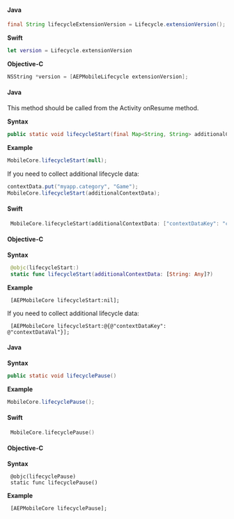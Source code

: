 <Variant platform="android" api="extension-version" repeat="2"/>

#### Java

```java
final String lifecycleExtensionVersion = Lifecycle.extensionVersion();
```

<Variant platform="ios" api="extension-version" repeat="4"/>

**Swift**

```swift
let version = Lifecycle.extensionVersion
```

**Objective-C**

```objectivec
NSString *version = [AEPMobileLifecycle extensionVersion];
```

<!--- <Variant platform="react-native" api="extension-version" repeat="2"/>

**JavaScript**

```jsx
ACPLifecycle.extensionVersion().then(lifecycleExtensionVersion => console.log("AdobeExperienceSDK: ACPLifecycle version: " + lifecycleExtensionVersion));
```

<Variant platform="flutter" api="extension-version" repeat="2"/>

**Dart**

```dart
String lifeycycleExtensionVersion = await FlutterACPLifecycle.extensionVersion;
``` --->

<Variant platform="android" api="lifecycle-start" repeat="8"/>

#### Java

This method should be called from the Activity onResume method.

**Syntax**

```java
public static void lifecycleStart(final Map<String, String> additionalContextData);
```

**Example**

```java
MobileCore.lifecycleStart(null);
```

If you need to collect additional lifecycle data:

```java
contextData.put("myapp.category", "Game");
MobileCore.lifecycleStart(additionalContextData);
```

<Variant platform="ios" api="lifecycle-start" repeat="9"/>

#### Swift

```swift
 MobileCore.lifecycleStart(additionalContextData: ["contextDataKey": "contextDataVal"])
```

#### Objective-C

**Syntax**

```swift
 @objc(lifecycleStart:)
 static func lifecycleStart(additionalContextData: [String: Any]?)
```

**Example**

```objc
 [AEPMobileCore lifecycleStart:nil];
```

If you need to collect additional lifecycle data:

```objc
 [AEPMobileCore lifecycleStart:@{@"contextDataKey": @"contextDataVal"}];
```

<!--- <Variant platform="react-native" api="lifecycle-start" repeat="2"/>

#### JavaScript

When using React Native, starting to collect lifecycle data should be done in native code which is shown under the Android and iOS (ACP 2.x) tabs. --->

<Variant platform="android" api="lifecycle-pause" repeat="5"/>

#### Java

**Syntax**

```java
public static void lifecyclePause()
```

**Example**

```java
MobileCore.lifecyclePause();
```

<Variant platform="ios" api="lifecycle-pause" repeat="7"/>

#### Swift

```swift
 MobileCore.lifecyclePause()
```

#### Objective-C

**Syntax**

```objc
 @objc(lifecyclePause)
 static func lifecyclePause()
```

**Example**

```objc
 [AEPMobileCore lifecyclePause];
```

<!--- <Variant platform="react-native" api="lifecycle-pause" repeat="2"/>

#### JavaScript

When using React Native, pausing the collection of lifecycle data should be done in native code which is shown under the Android and iOS (ACP 2.x) tabs. --->